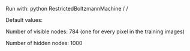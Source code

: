 Run with:
  python RestrictedBoltzmannMachine /<Number of visible nodes/> /<Number of hidden nodes/>

Default values:

  Number of visible nodes: 784 (one for every pixel in the training images)
  
  Number of hidden nodes: 1000
